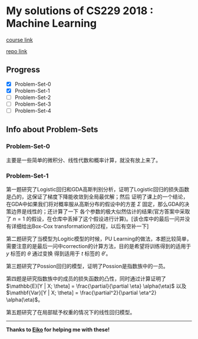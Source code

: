 # My solutions of CS229 2018 : Machine Learning

[course link](https://www.youtube.com/watch?v=8NYoQiRANpg)

[repo link](https://github.com/maxim5/cs229-2018-autumn)

## Progress
- [x] Problem-Set-0
- [x] Problem-Set-1
- [ ] Problem-Set-2
- [ ] Problem-Set-3
- [ ] Problem-Set-4

## Info about Problem-Sets

### Problem-Set-0

主要是一些简单的微积分、线性代数和概率计算，就没有放上来了。

### Problem-Set-1

第一题研究了Logistic回归和GDA高斯判别分析，证明了Logistic回归的损失函数是凸的，这保证了梯度下降能收敛到全局最优解；然后
证明了课上的一个结论，在GDA中如果我们将对概率服从高斯分布的假设中的方差 $\Sigma$ 固定，那么GDA的决策边界是线性的；还计算了一下
各个参数的极大似然估计的结果(官方答案中采取了 $n=1$ 的假设，在仓库中丢掉了这个假设进行计算)。[该仓库中的最后一问并没有详细给出Box-Cox transformation的过程，以后有空补一下]

第二题研究了当模型为Logitic模型的时候，PU Learning的做法，本题比较简单，需要注意的是最后一问中correction的计算方法，目的是希望将训练得到的适用于 $y$ 标签的 $\theta$ 通过变换
得到适用于 $t$ 标签的 $\theta'$。

第三题研究了Possion回归的模型，证明了Possion是指数族中的一员。

第四题是研究指数族中的成员的损失函数的凸性，同时通过计算证明了 $\mathbb{E}[Y | X; \theta] = \frac{\partial}{\partial \eta} \alpha(\eta)$ 以及 
$\mathbf{Var}[Y | X; \theta] = \frac{\partial^2}{\partial \eta^2} \alpha(\eta)$。

第五题研究了在局部赋予权重的情况下的线性回归模型。

---

**Thanks to [Eiko](https://github.com/Eiko-Tokura) for helping me with these!**
